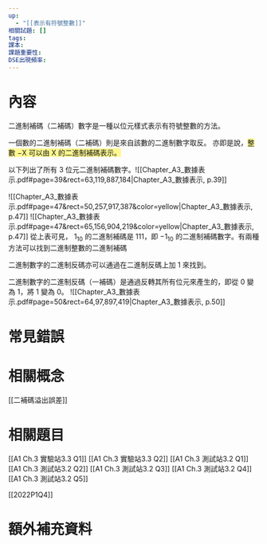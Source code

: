 ```yaml
---
up:
  - "[[表示有符號整數​]]"
相關試題: []
tags: 
課本: 
課題重要性: 
DSE出現頻率:
---
```

# 內容
二進制補碼（二補碼）數字是一種以位元樣式表示有符號整數的方法。

一個數的二進制補碼（二補碼）則是來自該數的二進制數字取反。
亦即是說，<span style="background:#fff88f">整數 −X 可以由 X 的二進制補碼表示。</span>

以下列出了所有 3 位元二進制補碼數字。![[Chapter_A3_數據表示.pdf#page=39&rect=63,119,887,184|Chapter_A3_數據表示, p.39]]

![[Chapter_A3_數據表示.pdf#page=47&rect=50,257,917,387&color=yellow|Chapter_A3_數據表示, p.47]]
![[Chapter_A3_數據表示.pdf#page=47&rect=65,156,904,219&color=yellow|Chapter_A3_數據表示, p.47]]
從上表可見， 1<sub>10</sub> 的二進制補碼是 111，即 −1<sub>10</sub> 的二進制補碼數字。有兩種方法可以找到二進制整數的二進制補碼

二進制數字的二進制反碼亦可以通過在二進制反碼上加 1 來找到。

二進制數字的二進制反碼（一補碼）是通過反轉其所有位元來產生的，即從 0 變為 1，將 1 變為 0。
![[Chapter_A3_數據表示.pdf#page=50&rect=64,97,897,419|Chapter_A3_數據表示, p.50]]


# 常見錯誤
# 相關概念
[[二補碼溢出誤差​]]
# 相關題目
[[A1 Ch.3 實驗站3.3 Q1]]
[[A1 Ch.3 實驗站3.3 Q2]]
[[A1 Ch.3 測試站3.2 Q1]]
[[A1 Ch.3 測試站3.2 Q2]]
[[A1 Ch.3 測試站3.2 Q3]]
[[A1 Ch.3 測試站3.2 Q4]]
[[A1 Ch.3 測試站3.2 Q5]]

[[2022P1Q4]]

# 額外補充資料

